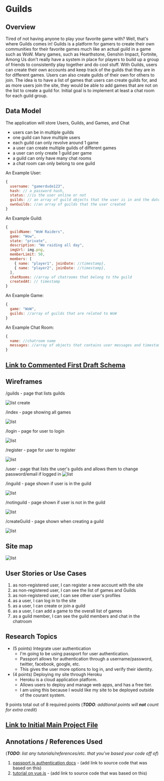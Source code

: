 # Guilds

## Overview

  Tired of not having anyone to play your favorite game with? Well, that's where Guilds comes in!
Guilds is a platform for gamers to create their own communities for their favorite games much like an actual guild in a game such as WoW.
Many games, such as Hearthstone, Genshin Impact, Fortnite, Among Us don't really have a system in place for players to build up a group of friends
to consistently play together and do cool stuff.
With Guilds, users can create their own accounts and keep track of the guilds that they are in for different games. Users can also create guilds of their
own for others to join. The idea is to have a list of games that users can create guilds for, and as more users join the site, they would be able to add
games that are not on the list to create a guild for. Initial goal is to implement at least a chat room for each guild group.


## Data Model

The application will store Users, Guilds, and Games, and Chat

* users can be in multiple guilds
* one guild can have multiple users
* each guild can only revolve around 1 game
* a user can create multiple guilds of different games
* a user can only create 1 guild per game
* a guild can only have many chat rooms
* a chat room can only belong to one guild

An Example User:

```javascript
{
  username: "gamerdude123",
  hash: // a password hash,
  status: //is the user online or not
  guilds: // an array of guild objects that the user is in and the date they joined
  ownGuilds: //an array of guilds that the user created
}
```

An Example Guild:

```javascript
{
  guildName: "WoW Raiders",
  game: "Wow",
  state: "private",
  description: "We raiding all day",
  imgUrl: img.png,
  memberLimit: 50,
  members: [
    { name: "player1", joinDate: //timestamp},
    { name: "player2", joinDate: //timestamp},
  ],
  chatRooms: //array of chatrooms that belong to the guild
  createdAt: // timestamp
}
```

An Example Game:

```javascript
{
  game: "WoW",
  guilds: //array of guilds that are related to WoW
}
```

An Example Chat Room:

```javascript
{
  name: //chatroom name
  messages: //array of objects that contains user messages and timestamp
}
```

## [Link to Commented First Draft Schema](https://github.com/nyu-csci-ua-0480-034-fall-2020/Flydx1234-final-project/blob/master/db.js)

## Wireframes

/guilds - page that lists guilds

![list create](documentation/guilds.png)

/index - page showing all games

![list](documentation/index.png)


/login - page for user to login

![list](documentation/login.png)

/register - page for user to register

![list](documentation/register.png)

/user - page that lists the user's guilds and allows them to change password/email if logged in
![list](documentation/user.png)

/inguild - page shown if user is in the guild

![list](documentation/inguild.png)

/notinguild - page shown if user is not in the guild

![list](documentation/notinguild.png)

/createGuild - page shown when creating a guild

![list](documentation/createguild.png)

## Site map

![list](documentation/sitemap.png)

## User Stories or Use Cases

1. as non-registered user, I can register a new account with the site
2. as non-registered user, I can see the list of games and Guilds
3. as non-registered user, I can see other user's profiles
4. as a user, I can log in to the site
5. as a user, I can create or join a guild
6. as a user, I can add a game to the overall list of games
7. as a guild member, I can see the guild members and chat in the chatroom

## Research Topics

* (5 points) Integrate user authentication
    * I'm going to be using passport for user authentication.
    * Passport allows for authentication through a username/password, twitter, facebook, google, etc.
    * This gives the user more options to log in, and verify their identity.
* (4 points) Deploying my site through Heroku
    * Heroku is a cloud application platform.
    * Allows users to deploy and manage web apps, and has a free tier.
    * I am using this because I would like my site to be deployed outside of the courant system.


9 points total out of 8 required points (___TODO__: addtional points will __not__ count for extra credit_)


## [Link to Initial Main Project File](app.js)

## Annotations / References Used

(___TODO__: list any tutorials/references/etc. that you've based your code off of_)

1. [passport.js authentication docs](http://passportjs.org/docs) - (add link to source code that was based on this)
2. [tutorial on vue.js](https://vuejs.org/v2/guide/) - (add link to source code that was based on this)
